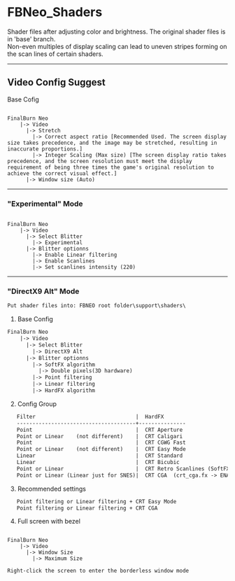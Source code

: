 # FBNeo_Shaders
Shader files after adjusting color and brightness. The original shader files is in 'base' branch.</br>
Non-even multiples of display scaling can lead to uneven stripes forming on the scan lines of certain shaders.</br>
<hr>

## Video Config Suggest ##

Base Cofig

<pre><code>
FinalBurn Neo
    |-> Video
      |-> Stretch
        |-> Correct aspect ratio [Recommended Used. The screen display size takes precedence, and the image may be stretched, resulting in inaccurate proportions.]
        |-> Integer Scaling (Max size) [The screen display ratio takes precedence, and the screen resolution must meet the display requirement of being three times the game's original resolution to achieve the correct visual effect.]
      |-> Window size (Auto)
</code></pre>

<hr>

### "Experimental" Mode ###

<pre><code>
FinalBurn Neo
    |-> Video
      |-> Select Blitter
        |-> Experimental
      |-> Blitter optionns
        |-> Enable Linear filtering
        |-> Enable Scanlines
        |-> Set scanlines intensity (220)
</code></pre>

<hr>

### "DirectX9 Alt" Mode ###

```html
Put shader files into: FBNEO root folder\support\shaders\
```

1. Base Config

```html
FinalBurn Neo
    |-> Video
      |-> Select Blitter
        |-> DirectX9 Alt
      |-> Blitter optionns
        |-> SoftFX algorithm
          |-> Double pixels(3D hardware)
        |-> Point filtering
        |-> Linear filtering
        |-> HardFX algorithm
```

2. Config Group

```html
   Filter                                |  HardFX
   --------------------------------------+---------------
   Point                                 |  CRT Aperture
   Point or Linear    (not different)    |  CRT Caligari
   Point                                 |  CRT CGWG Fast
   Point or Linear    (not different)    |  CRT Easy Mode
   Linear                                |  CRT Standard
   Linear                                |  CRT Bicubic
   Point or Linear                       |  CRT Retro Scanlines (SoftFX algorithm -> Select Shader's Settings)
   Point or Linear (Linear just for SNES)|  CRT CGA  (crt_cga.fx -> ENABLE_CURVED_SCREEN -> 1 or 0 )
```

3. Recommended settings

```html
   Point filtering or Linear filtering + CRT Easy Mode
   Point filtering or Linear filtering + CRT CGA
```

4. Full screen with bezel
<pre><code>
FinalBurn Neo
    |-> Video
      |-> Window Size
        |-> Maximum Size

Right-click the screen to enter the borderless window mode
</code></pre>
